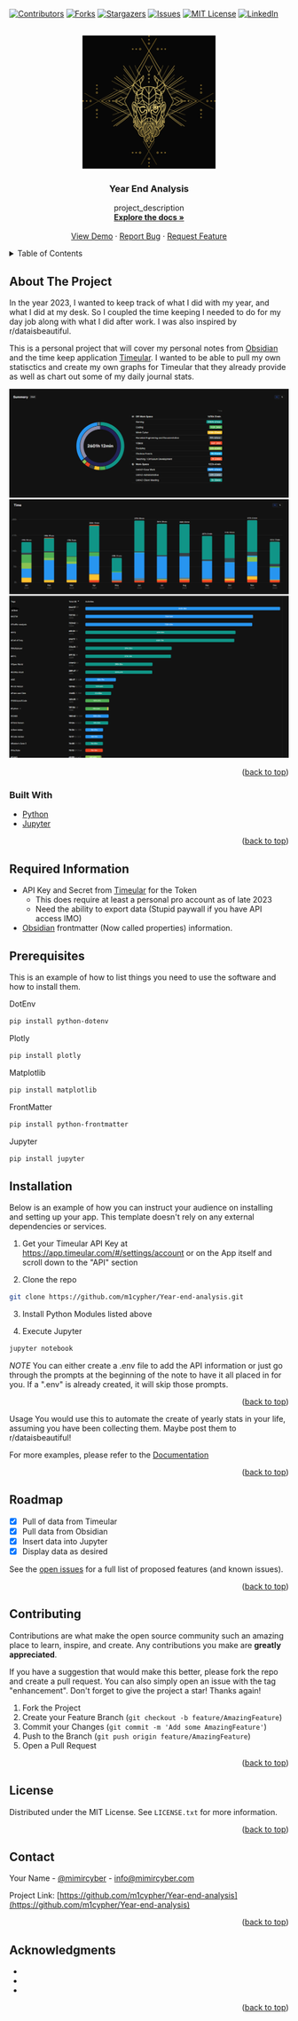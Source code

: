 <!-- PROJECT SHIELDS -->
<!--
*** I'm using markdown "reference style" links for readability.
*** Reference links are enclosed in brackets [ ] instead of parentheses ( ).
*** See the bottom of this document for the declaration of the reference variables
*** for contributors-url, forks-url, etc. This is an optional, concise syntax you may use.
*** https://www.markdownguide.org/basic-syntax/#reference-style-links
-->
[![Contributors][contributors-shield]][contributors-url]
[![Forks][forks-shield]][forks-url]
[![Stargazers][stars-shield]][stars-url]
[![Issues][issues-shield]][issues-url]
[![MIT License][license-shield]][license-url]
[![LinkedIn][linkedin-shield]][linkedin-url]



<!-- PROJECT LOGO -->
<br />
<div align="center">
  <a href="https://github.com/m1cypher/Year-end-analysis">
    <img src="images/logo.png" alt="Logo" width="240" height="240">
  </a>

<h3 align="center">Year End Analysis</h3>

  <p align="center">
    project_description
    <br />
    <a href="https://github.com/m1cypher/Year-end-analysis"><strong>Explore the docs »</strong></a>
    <br />
    <br />
    <a href="https://github.com/m1cypher/Year-end-analysis">View Demo</a>
    ·
    <a href="https://github.com/m1cypher/Year-end-analysis/issues">Report Bug</a>
    ·
    <a href="https://github.com/m1cypher/Year-end-analysis/issues">Request Feature</a>
  </p>
</div>



<!-- TABLE OF CONTENTS -->
<details>
  <summary>Table of Contents</summary>
  <ol>
    <li>
      <a href="#about-the-project">About The Project</a>
      <ul>
        <li><a href="#built-with">Built With</a></li>
      </ul>
    </li>
    <li>
      <a href="#getting-started">Getting Started</a>
      <ul>
        <li><a href="#prerequisites">Prerequisites</a></li>
        <li><a href="#installation">Installation</a></li>
      </ul>
    </li>
    <li><a href="#usage">Usage</a></li>
    <li><a href="#roadmap">Roadmap</a></li>
    <li><a href="#contributing">Contributing</a></li>
    <li><a href="#license">License</a></li>
    <li><a href="#contact">Contact</a></li>
    <li><a href="#acknowledgments">Acknowledgments</a></li>
  </ol>
</details>



<!-- ABOUT THE PROJECT -->
## About The Project

In the year 2023, I wanted to keep track of what I did with my year, and what I did at my desk. So I coupled the time keeping I needed to do for my day job along with what I did after work. I was also inspired by r/dataisbeautiful. 

This is a personal project that will cover my personal notes from [Obsidian](https://obsidian.md) and the time keep application [Timeular](https://https://timeular.com/). I wanted to be able to pull my own statisctics and create my own graphs for Timeular that they already provide as well as chart out some of my daily journal stats.

<img src="images/timeular summary.png" alt="Timeular Summary">
<img src="images/timeular summary per month.png" alt="Timeular Summary per month">
<img src="images/timeular summary per tag.png" alt="Timeular Summary per tag">

<p align="right">(<a href="#top">back to top</a>)</p>



### Built With

* [Python](https://www.python.org/)
* [Jupyter](https://jupyter.org/)

<p align="right">(<a href="#top">back to top</a>)</p>



<!-- GETTING STARTED -->
## Required Information

- API Key and Secret from [Timeular](https://https://timeular.com/) for the Token
  - This does require at least a personal pro account as of late 2023
  - Need the ability to export data (Stupid paywall if you have API access IMO)
- [Obsidian](https://obsidian.md) frontmatter (Now called properties) information.

## Prerequisites
This is an example of how to list things you need to use the software and how to install them.

DotEnv
```sh
pip install python-dotenv
```
Plotly
```sh
pip install plotly
```
Matplotlib
```sh
pip install matplotlib
```
FrontMatter
```sh
pip install python-frontmatter
```
Jupyter
```sh
pip install jupyter
```

## Installation
Below is an example of how you can instruct your audience on installing and setting up your app. This template doesn't rely on any external dependencies or services.

1. Get your Timeular API Key at https://app.timeular.com/#/settings/account or on the App itself and scroll down to the "API" section

2. Clone the repo
```sh
git clone https://github.com/m1cypher/Year-end-analysis.git
```

3. Install Python Modules listed above

4. Execute Jupyter 
```sh
jupyter notebook
``` 
*NOTE* You can either create a .env file to add the API information or just go through the prompts at the beginning of the note to have it all placed in for you. If a ".env" is already created, it will skip those prompts.

<p align="right">(<a href="#top">back to top</a>)</p>


Usage
You would use this to automate the create of yearly stats in your life, assuming you have been collecting them. Maybe post them to r/dataisbeautiful!

For more examples, please refer to the [Documentation](https://github.com/m1cypher/Year-end-analysis/wiki)

<p align="right">(<a href="#top">back to top</a>)</p>





<!-- ROADMAP -->
## Roadmap

- [X] Pull of data from Timeular
- [X] Pull data from Obsidian
- [X] Insert data into Jupyter
- [X] Display data as desired

See the [open issues](https://github.com/m1cypher/Year-end-analysis/issues) for a full list of proposed features (and known issues).

<p align="right">(<a href="#top">back to top</a>)</p>



<!-- CONTRIBUTING -->
## Contributing

Contributions are what make the open source community such an amazing place to learn, inspire, and create. Any contributions you make are **greatly appreciated**.

If you have a suggestion that would make this better, please fork the repo and create a pull request. You can also simply open an issue with the tag "enhancement".
Don't forget to give the project a star! Thanks again!

1. Fork the Project
2. Create your Feature Branch (`git checkout -b feature/AmazingFeature`)
3. Commit your Changes (`git commit -m 'Add some AmazingFeature'`)
4. Push to the Branch (`git push origin feature/AmazingFeature`)
5. Open a Pull Request

<p align="right">(<a href="#top">back to top</a>)</p>



<!-- LICENSE -->
## License

Distributed under the MIT License. See `LICENSE.txt` for more information.

<p align="right">(<a href="#top">back to top</a>)</p>



<!-- CONTACT -->
## Contact

Your Name - [@mimircyber](https://twitter.com/mimircyber) - info@mimircyber.com

Project Link: [https://github.com/m1cypher/Year-end-analysis](https://github.com/m1cypher/Year-end-analysis)

<p align="right">(<a href="#top">back to top</a>)</p>



<!-- ACKNOWLEDGMENTS -->
## Acknowledgments

* []()
* []()
* []()

<p align="right">(<a href="#top">back to top</a>)</p>


<!-- MARKDOWN LINKS & IMAGES -->
<!-- https://www.markdownguide.org/basic-syntax/#reference-style-links -->
[contributors-shield]: https://img.shields.io/github/contributors/m1cypher/Year-end-analysis.svg?style=for-the-badge
[contributors-url]: https://github.com/m1cypher/Year-end-analysis/graphs/contributors
[forks-shield]: https://img.shields.io/github/forks/m1cypher/Year-end-analysis.svg?style=for-the-badge
[forks-url]: https://github.com/m1cypher/Year-end-analysis/network/members
[stars-shield]: https://img.shields.io/github/stars/m1cypher/Year-end-analysis.svg?style=for-the-badge
[stars-url]: https://github.com/m1cypher/Year-end-analysis/stargazers
[issues-shield]: https://img.shields.io/github/issues/m1cypher/Year-end-analysis.svg?style=for-the-badge
[issues-url]: https://github.com/m1cypher/Year-end-analysis/issues
[license-shield]: https://img.shields.io/github/license/m1cypher/Year-end-analysis.svg?style=for-the-badge
[license-url]: https://github.com/m1cypher/Year-end-analysis/blob/master/LICENSE.txt
[linkedin-shield]: https://img.shields.io/badge/-LinkedIn-black.svg?style=for-the-badge&logo=linkedin&colorB=555
[linkedin-url]: https://linkedin.com/in/garrett-e-boyd
[product-screenshot]: images/screenshot.png
